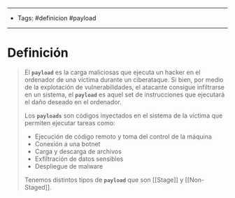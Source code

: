 -------------
- Tags: #definicion #payload 
----------------------------
# Definición

> El **`payload`** es la carga maliciosas que ejecuta un hacker en el ordenador de una víctima durante un ciberataque. Si bien, por medio de la explotación de vulnerabilidades, el atacante consigue infiltrarse en un sistema, el **`payload`** es aquel set de instrucciones que ejecutará el daño deseado en el ordenador.
> 
> Los **`payloads`** son códigos inyectados en el sistema de la víctima que permiten ejecutar tareas como:
>
> - Ejecución de código remoto y toma del control de la máquina
> - Conexión a una botnet
> - Carga y descarga de archivos
> - Exfiltración de datos sensibles
> - Despliegue de malware
>
> Tenemos distintos tipos de **`payload`** que son [[Stage]] y [[Non-Staged]].